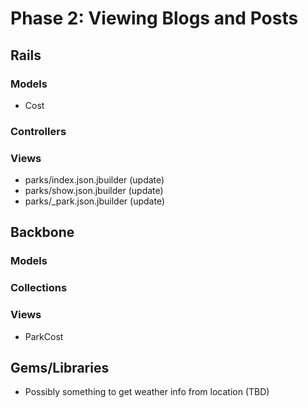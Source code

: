 # Phase 2: Viewing Blogs and Posts

## Rails
### Models
* Cost

### Controllers

### Views
* parks/index.json.jbuilder (update)
* parks/show.json.jbuilder (update)
* parks/_park.json.jbuilder (update)

## Backbone
### Models

### Collections


### Views
* ParkCost

## Gems/Libraries
* Possibly something to get weather info from location (TBD)